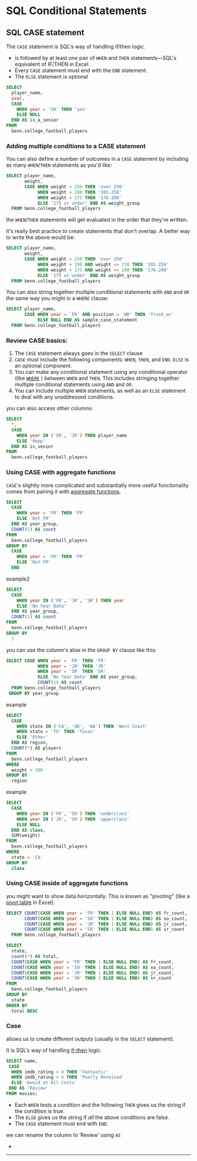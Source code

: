 # SQL Conditional Statements

## SQL CASE statement

The `CASE` statement is SQL's way of handling if/then logic.

-  is followed by at least one pair of `WHEN` and `THEN` statements—SQL's equivalent of IF/THEN in Excel.
-  Every `CASE` statement must end with the `END` statement. 
-  The `ELSE` statement is optional

```sql
SELECT
  player_name,
  year,
  CASE
    WHEN year = 'SR' THEN 'yes'
    ELSE NULL
  END AS is_a_senior
FROM
  benn.college_football_players
```

### Adding multiple conditions to a CASE statement

You can also define a number of outcomes in a `CASE` statement by including as many `WHEN`/`THEN` statements as you'd like:

```sql
SELECT player_name,
       weight,
       CASE WHEN weight > 250 THEN 'over 250'
            WHEN weight > 200 THEN '201-250'
            WHEN weight > 175 THEN '176-200'
            ELSE '175 or under' END AS weight_group
  FROM benn.college_football_players
```

the `WHEN`/`THEN` statements will get evaluated in the order that they're written. 

it's really best practice to create statements that don't overlap. A better way to write the above would be:

```sql
SELECT player_name,
       weight,
       CASE WHEN weight > 250 THEN 'over 250'
            WHEN weight > 200 AND weight <= 250 THEN '201-250'
            WHEN weight > 175 AND weight <= 200 THEN '176-200'
            ELSE '175 or under' END AS weight_group
  FROM benn.college_football_players
```

You can also string together multiple conditional statements with `AND` and `OR` the same way you might in a `WHERE` clause:

```sql
SELECT player_name,
       CASE WHEN year = 'FR' AND position = 'WR' THEN 'frosh_wr'
            ELSE NULL END AS sample_case_statement
  FROM benn.college_football_players
```

### Review CASE basics:

1. The `CASE` statement always goes in the `SELECT` clause
2. `CASE` must include the following components: `WHEN`, `THEN`, and `END`. `ELSE` is an optional component.
3. You can make any conditional statement using any conditional operator (like [`WHERE`](https://mode.com/sql-tutorial/sql-where) ) between `WHEN` and `THEN`. This includes stringing together multiple conditional statements using `AND` and `OR`.
4. You can include multiple `WHEN` statements, as well as an `ELSE` statement to deal with any unaddressed conditions.



you can also access other columns:

```sql
SELECT
  *,
  CASE
    WHEN year IN ('SR', 'JR') THEN player_name
    ELSE 'depp'
  END AS is_senior
FROM
  benn.college_football_players
```

### Using CASE with aggregate functions

`CASE`'s slightly more complicated and substantially more useful functionality comes from pairing it with [aggregate functions](https://mode.com/sql-tutorial/sql-aggregate-functions). 

```sql
SELECT
  CASE
    WHEN year = 'FR' THEN 'FR'
    ELSE 'Not FR'
  END AS year_group,
  COUNT(1) AS count
FROM
  benn.college_football_players
GROUP BY
  CASE
    WHEN year = 'FR' THEN 'FR'
    ELSE 'Not FR'
  END
```



example2

```sql
SELECT
  CASE
    WHEN year IN ('FR', 'JR', 'SR') THEN year
    ELSE 'No Year Data'
  END AS year_group,
  COUNT(1) AS count
FROM
  benn.college_football_players
GROUP BY
  1
```

 you can use the column's alias in the `GROUP BY` clause like this:

```sql
SELECT CASE WHEN year = 'FR' THEN 'FR'
            WHEN year = 'JR' THEN 'JR'
            WHEN year = 'SR' THEN 'SR'
            ELSE 'No Year Data' END AS year_group,
            COUNT(1) AS count
  FROM benn.college_football_players
 GROUP BY year_group
```



example

```sql
SELECT
  CASE
    WHEN state IN ('CA', 'OR', 'WA') THEN 'West Coast'
    WHEN state = 'TX' THEN 'Texas'
    ELSE 'Other'
  END AS region,
  COUNT(*) AS players
FROM
  benn.college_football_players
WHERE
  weight > 300
GROUP BY
  region
```

example

```sql
SELECT
  CASE
    WHEN year IN ('FR', 'SO') THEN 'underclass'
    WHEN year IN ('JR', 'SR') THEN 'upperclass'
    ELSE NULL
  END AS class,
  SUM(weight)
FROM
  benn.college_football_players
WHERE
  state = 'CA'
GROUP BY
  class
```

### Using CASE inside of aggregate functions

you might want to show data horizontally. This is known as "pivoting" (like a [pivot table](https://en.wikipedia.org/wiki/Pivot_table) in Excel). 

```sql
SELECT COUNT(CASE WHEN year = 'FR' THEN 1 ELSE NULL END) AS fr_count,
       COUNT(CASE WHEN year = 'SO' THEN 1 ELSE NULL END) AS so_count,
       COUNT(CASE WHEN year = 'JR' THEN 1 ELSE NULL END) AS jr_count,
       COUNT(CASE WHEN year = 'SR' THEN 1 ELSE NULL END) AS sr_count
  FROM benn.college_football_players
```

```sql
SELECT
  state,
  count(*) AS total,
  COUNT(CASE WHEN year = 'FR' THEN 1 ELSE NULL END) AS fr_count,
  COUNT(CASE WHEN year = 'SO' THEN 1 ELSE NULL END) AS so_count,
  COUNT(CASE WHEN year = 'JR' THEN 1 ELSE NULL END) AS jr_count,
  COUNT(CASE WHEN year = 'SR' THEN 1 ELSE NULL END) AS sr_count
FROM
  benn.college_football_players
GROUP BY
  state
ORDER BY
  total DESC
```



### Case

allows us to create different outputs (usually in the `SELECT` statement). 

It is SQL’s way of handling [if-then](https://en.wikipedia.org/wiki/Conditional_(computer_programming)) logic.

```sql
SELECT name,
 CASE
  WHEN imdb_rating > 8 THEN 'Fantastic'
  WHEN imdb_rating > 6 THEN 'Poorly Received'
  ELSE 'Avoid at All Costs'
 END AS 'Review'
FROM movies;
```

- Each `WHEN` tests a condition and the following `THEN` gives us the string if the condition is true.
- The `ELSE` gives us the string if *all* the above conditions are false.
- The `CASE` statement must end with `END`.

we can rename the column to ‘Review’ using `AS`

- 

------

